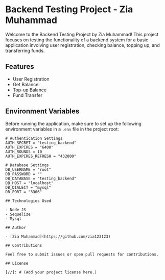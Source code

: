 # Backend Testing Project - Zia Muhammad

Welcome to the Backend Testing Project by Zia Muhammad! This project focuses on testing the functionality of a backend system for a basic application involving user registration, checking balance, topping up, and transferring funds.

## Features

- User Registration
- Get Balance
- Top-up Balance
- Fund Transfer

## Environment Variables

Before running the application, make sure to set up the following environment variables in a `.env` file in the project root:

```env
# Authentication Settings
AUTH_SECRET = "testing_backend"
AUTH_EXPIRES = "6400"
AUTH_ROUNDS = 10
AUTH_EXPIRES_REFRESH = "432000"

# Database Settings
DB_USERNAME = "root"
DB_PASSWORD = ""
DB_DATABASE = "testing_backend"
DB_HOST = "localhost"
DB_DIALECT = "mysql"
DB_PORT = "3306"

## Technologies Used

- Node JS
- Sequelize
- Mysql

## Author

- [Zia Muhammad](https://github.com/zia123123)

## Contributions

Feel free to submit issues or open pull requests for contributions.

## License

[//]: # (Add your project license here.)
